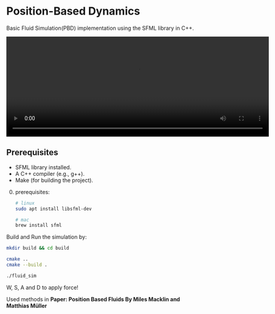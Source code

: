 # Position-Based Dynamics
Basic Fluid Simulation(PBD) implementation using the SFML library in C++.


<video width="690" height="263" controls>
  <source src="output.mp4" type="video/mp4">
  Your browser does not support the video tag.
</video>

## Prerequisites
- SFML library installed.
- A C++ compiler (e.g., g++).
- Make (for building the project).

0. prerequisites:
   ```bash
   # linux
   sudo apt install libsfml-dev
   
   # mac
   brew install sfml
   ```
Build and Run the simulation by:
   ```bash
mkdir build && cd build

cmake ..
cmake --build .

./fluid_sim

   ```


   W, S, A and D to apply force!

Used methods in **Paper: Position Based Fluids
By
Miles Macklin and Matthias Müller**



